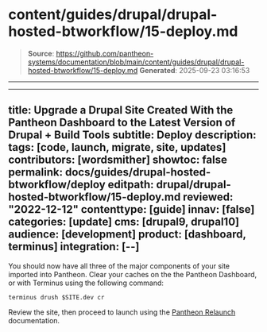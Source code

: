 # content/guides/drupal/drupal-hosted-btworkflow/15-deploy.md

> **Source**: https://github.com/pantheon-systems/documentation/blob/main/content/guides/drupal/drupal-hosted-btworkflow/15-deploy.md
> **Generated**: 2025-09-23 03:16:53

---

---
title: Upgrade a Drupal Site Created With the Pantheon Dashboard to the Latest Version of Drupal + Build Tools
subtitle: Deploy
description: 
tags: [code, launch, migrate, site, updates]
contributors: [wordsmither]
showtoc: false
permalink: docs/guides/drupal-hosted-btworkflow/deploy
editpath: drupal/drupal-hosted-btworkflow/15-deploy.md
reviewed: "2022-12-12"
contenttype: [guide]
innav: [false]
categories: [update]
cms: [drupal9, drupal10]
audience: [development]
product: [dashboard, terminus]
integration: [--]
---

You should now have all three of the major components of your site imported into Pantheon. Clear your caches on the the Pantheon Dashboard, or with Terminus using the following command:

  ```bash{promptUser: user}
  terminus drush $SITE.dev cr
  ```

Review the site, then proceed to launch using the [Pantheon Relaunch](/relaunch) documentation.